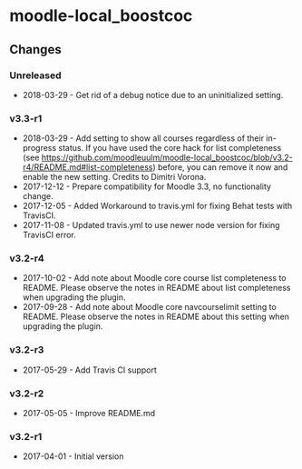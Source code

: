 moodle-local_boostcoc
=====================

Changes
-------

### Unreleased

* 2018-03-29 - Get rid of a debug notice due to an uninitialized setting.

### v3.3-r1

* 2018-03-29 - Add setting to show all courses regardless of their in-progress status. If you have used the core hack for list completeness (see https://github.com/moodleuulm/moodle-local_boostcoc/blob/v3.2-r4/README.md#list-completeness) before, you can remove it now and enable the new setting. Credits to Dimitri Vorona. 
* 2017-12-12 - Prepare compatibility for Moodle 3.3, no functionality change.
* 2017-12-05 - Added Workaround to travis.yml for fixing Behat tests with TravisCI.
* 2017-11-08 - Updated travis.yml to use newer node version for fixing TravisCI error.

### v3.2-r4

* 2017-10-02 - Add note about Moodle core course list completeness to README. Please observe the notes in README about list completeness when upgrading the plugin.
* 2017-09-28 - Add note about Moodle core navcourselimit setting to README. Please observe the notes in README about this setting when upgrading the plugin.

### v3.2-r3

* 2017-05-29 - Add Travis CI support

### v3.2-r2

* 2017-05-05 - Improve README.md

### v3.2-r1

* 2017-04-01 - Initial version
